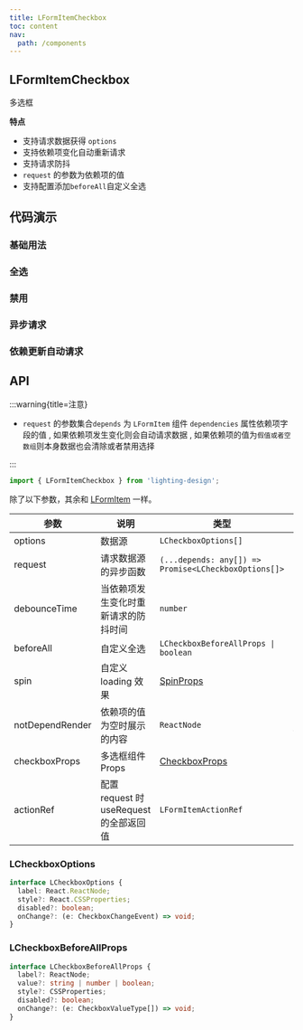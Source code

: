 ```yaml
---
title: LFormItemCheckbox
toc: content
nav:
  path: /components
---
```


## LFormItemCheckbox

多选框

**特点**

- 支持请求数据获得 `options`
- 支持依赖项变化自动重新请求
- 支持请求防抖
- `request` 的参数为依赖项的值
- 支持配置添加`beforeAll`自定义全选

## 代码演示

### 基础用法

<code src='./demos/Demo1.tsx'></code>

### 全选

<code src='./demos/Demo2.tsx'></code>

### 禁用

<code src='./demos/Demo3.tsx'></code>

### 异步请求

<code src='./demos/Demo4.tsx'></code>

### 依赖更新自动请求

<code src='./demos/Demo5.tsx'></code>

## API

:::warning{title=注意}

- `request` 的参数集合`depends` 为 `LFormItem` 组件 `dependencies` 属性依赖项字段的值 , 如果依赖项发生变化则会自动请求数据 , 如果依赖项的值为`假值或者空数组`则本身数据也会清除或者禁用选择

:::

```ts
import { LFormItemCheckbox } from 'lighting-design';
```

除了以下参数，其余和 [LFormItem](/components/form-item) 一样。

| 参数            | 说明                                    | 类型                                                            | 默认值                        |
| --------------- | --------------------------------------- | --------------------------------------------------------------- | ----------------------------- |
| options         | 数据源                                  | `LCheckboxOptions[]`                                            | `-`                           |
| request         | 请求数据源的异步函数                    | `(...depends: any[]) => Promise<LCheckboxOptions[]>`            | `-`                           |
| debounceTime    | 当依赖项发生变化时重新请求的防抖时间    | `number`                                                        | `-`                           |
| beforeAll       | 自定义全选                              | `LCheckboxBeforeAllProps \| boolean `                           | `-`                           |
| spin            | 自定义 loading 效果                     | [SpinProps](https://ant.design/components/spin-cn/#api)         | `-`                           |
| notDependRender | 依赖项的值为空时展示的内容              | `ReactNode`                                                     | `<span>请先选择依赖项</span>` |
| checkboxProps   | 多选框组件 Props                        | [CheckboxProps](https://ant.design/components/checkbox-cn/#api) | `-`                           |
| actionRef       | 配置 request 时 useRequest 的全部返回值 | `LFormItemActionRef`                                            | `-`                           |

### LCheckboxOptions

```ts
interface LCheckboxOptions {
  label: React.ReactNode;
  style?: React.CSSProperties;
  disabled?: boolean;
  onChange?: (e: CheckboxChangeEvent) => void;
}
```

### LCheckboxBeforeAllProps

```ts
interface LCheckboxBeforeAllProps {
  label?: ReactNode;
  value?: string | number | boolean;
  style?: CSSProperties;
  disabled?: boolean;
  onChange?: (e: CheckboxValueType[]) => void;
}
```
